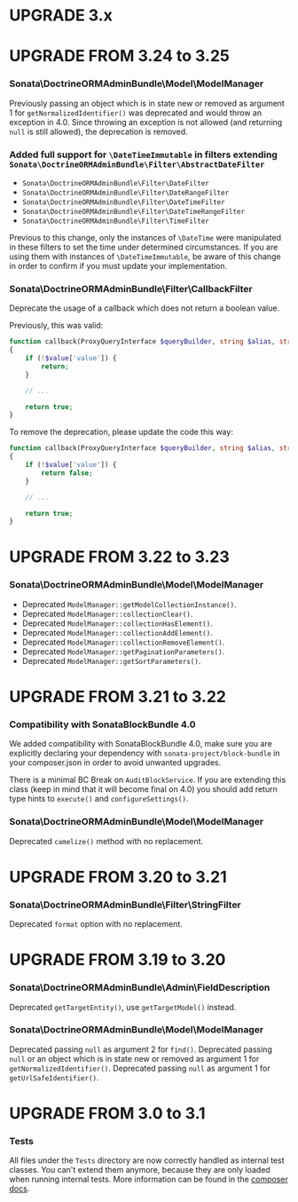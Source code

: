 UPGRADE 3.x
===========

UPGRADE FROM 3.24 to 3.25
=========================

### Sonata\DoctrineORMAdminBundle\Model\ModelManager

Previously passing an object which is in state new or removed as argument 1 for `getNormalizedIdentifier()` was deprecated and would throw an exception in 4.0. Since throwing an exception is not allowed (and returning `null` is still allowed), the deprecation is removed.

### Added full support for `\DateTimeImmutable` in filters extending `Sonata\DoctrineORMAdminBundle\Filter\AbstractDateFilter`

- `Sonata\DoctrineORMAdminBundle\Filter\DateFilter`
- `Sonata\DoctrineORMAdminBundle\Filter\DateRangeFilter`
- `Sonata\DoctrineORMAdminBundle\Filter\DateTimeFilter`
- `Sonata\DoctrineORMAdminBundle\Filter\DateTimeRangeFilter`
- `Sonata\DoctrineORMAdminBundle\Filter\TimeFilter`

Previous to this change, only the instances of `\DateTime` were manipulated in these
filters to set the time under determined circumstances. If you are using them with instances
of `\DateTimeImmutable`, be aware of this change in order to confirm if you must update
your implementation.

### Sonata\DoctrineORMAdminBundle\Filter\CallbackFilter

Deprecate the usage of a callback which does not return a boolean value.

Previously, this was valid:
```php
function callback(ProxyQueryInterface $queryBuilder, string $alias, string $field, array $value)
{
    if (!$value['value']) {
        return;
    }

    // ...

    return true;
}
```
To remove the deprecation, please update the code this way:
```php
function callback(ProxyQueryInterface $queryBuilder, string $alias, string $field, array $value): bool
{
    if (!$value['value']) {
        return false;
    }

    // ...

    return true;
}
```

UPGRADE FROM 3.22 to 3.23
=========================

### Sonata\DoctrineORMAdminBundle\Model\ModelManager

- Deprecated `ModelManager::getModelCollectionInstance()`.
- Deprecated `ModelManager::collectionClear()`.
- Deprecated `ModelManager::collectionHasElement()`.
- Deprecated `ModelManager::collectionAddElement()`.
- Deprecated `ModelManager::collectionRemoveElement()`.
- Deprecated `ModelManager::getPaginationParameters()`.
- Deprecated `ModelManager::getSortParameters()`.

UPGRADE FROM 3.21 to 3.22
=========================

### Compatibility with SonataBlockBundle 4.0

We added compatibility with SonataBlockBundle 4.0, make sure you are explicitly declaring your dependency
with `sonata-project/block-bundle` in your composer.json in order to avoid unwanted upgrades.

There is a minimal BC Break on `AuditBlockService`. If you are extending this class (keep in mind that it will become final on 4.0) you should add return type hints to `execute()` and `configureSettings()`.

### Sonata\DoctrineORMAdminBundle\Model\ModelManager

Deprecated `camelize()` method with no replacement.

UPGRADE FROM 3.20 to 3.21
=========================

### Sonata\DoctrineORMAdminBundle\Filter\StringFilter

Deprecated `format` option with no replacement.

UPGRADE FROM 3.19 to 3.20
=========================

### Sonata\DoctrineORMAdminBundle\Admin\FieldDescription

Deprecated `getTargetEntity()`, use `getTargetModel()` instead.

### Sonata\DoctrineORMAdminBundle\Model\ModelManager

Deprecated passing `null` as argument 2 for `find()`.
Deprecated passing `null` or an object which is in state new or removed as argument 1 for `getNormalizedIdentifier()`.
Deprecated passing `null` as argument 1 for `getUrlSafeIdentifier()`.

UPGRADE FROM 3.0 to 3.1
=======================

### Tests

All files under the ``Tests`` directory are now correctly handled as internal test classes.
You can't extend them anymore, because they are only loaded when running internal tests.
More information can be found in the [composer docs](https://getcomposer.org/doc/04-schema.md#autoload-dev).
